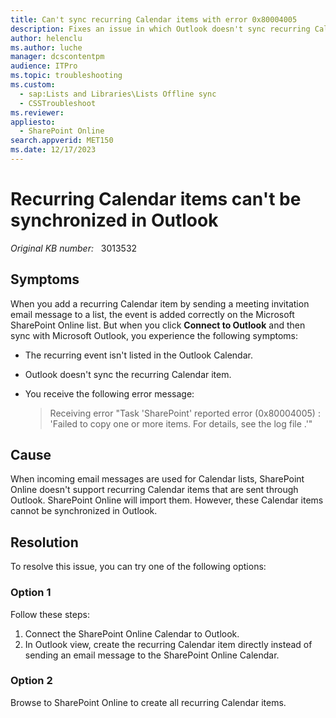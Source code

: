 ```yaml
---
title: Can't sync recurring Calendar items with error 0x80004005
description: Fixes an issue in which Outlook doesn't sync recurring Calendar items with error 0x80004005.
author: helenclu
ms.author: luche
manager: dcscontentpm
audience: ITPro
ms.topic: troubleshooting
ms.custom: 
  - sap:Lists and Libraries\Lists Offline sync
  - CSSTroubleshoot
ms.reviewer: 
appliesto: 
  - SharePoint Online
search.appverid: MET150
ms.date: 12/17/2023
---
```

# Recurring Calendar items can't be synchronized in Outlook

_Original KB number:_ &nbsp; 3013532

## Symptoms

When you add a recurring Calendar item by sending a meeting invitation email message to a list, the event is added correctly on the Microsoft SharePoint Online list. But when you click **Connect to Outlook** and then sync with Microsoft Outlook, you experience the following symptoms:

- The recurring event isn't listed in the Outlook Calendar.
- Outlook doesn't sync the recurring Calendar item.
- You receive the following error message:

    > Receiving error "Task 'SharePoint' reported error (0x80004005) : 'Failed to copy one or more items. For details, see the log file .'"

## Cause

When incoming email messages are used for Calendar lists, SharePoint Online doesn't support recurring Calendar items that are sent through Outlook. SharePoint Online will import them. However, these Calendar items cannot be synchronized in Outlook.

## Resolution

To resolve this issue, you can try one of the following options:

### Option 1

Follow these steps:

1. Connect the SharePoint Online Calendar to Outlook.
2. In Outlook view, create the recurring Calendar item directly instead of sending an email message to the SharePoint Online Calendar.

### Option 2

Browse to SharePoint Online to create all recurring Calendar items.
